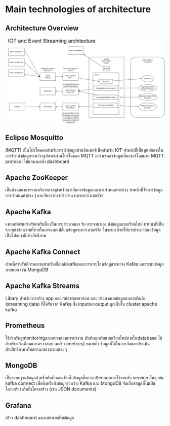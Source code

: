 # Main technologies of architecture

## Architecture Overview
![Example Image](IOT-arc.png)


## Eclipse Mosquitto
(MQTT) เป็นโปรโตคอลสำหรับการส่งข้อมูลผ่านอินเตอร์เน็ตสำหรับ IOT
ทำหน้าที่เป็นศูนย์กลางในการรับ-ส่งข้อมูลระหว่างอุปกรณ์ผ่านโปรโตคอล MQTT
อย่างเช่นส่งข้อมูลเซ็นเซอร์โดยผ่าน MQTT protocol ไปแสดงผลยัง dashboard


## Apache ZooKeeper
เป็นส่วนของการรวมบริการต่างๆสำหรับการจัดการข้อมูลและการกำหนดค่าต่างๆ
ทำหน้าที่จัดการข้อมูลการกำหนดค่าต่าง ๆ และจัดการการประสานงานระหว่างเซอร์วิส


## Apache Kafka
แพลตฟอร์มสำหรับสตรีมมื่ง เป็นการประมวลผล รับ กระจาย และ ส่งข้อมูลแบบเรียลไทม์ ทำหน้าที่เป็นระบบส่งข้อความที่ช่วยในการแลกเปลี่ยนข้อมูลระหว่างเซอร์วิส
 ในระบบ ช่วยให้การประมวลผลข้อมูลเป็นไปอย่างมีประสิทธิภาพ

## Apache Kafka Connect
ส่วนนี้สำหรับตีกรอบงานสำหรับเชื่อมต่อkafkaและการถ่ายโอนข้อมูลระหว่าง Kafka และระบบข้อมูลภายนอก เช่น MongoDB


## Apache Kafka Streams
Libary สำหรับการสร้าง app และ microservice และ ประมวลผลข้อมูลแบบสตรีมมิง (streaming data) ที่ได้รับจาก Kafka
ซึ่ง inputและoutput ถูกเก็บใน cluster apache kafka



## Prometheus
ใช้สำหรับดูmonitoringและตรวจสอบการทำงาน
บันทึกเมตริกแบบเรียลไทม์ภายในdatabase ใช้สำหรับแจ้งเตือนและตรวจสอบ
เมตริก (metrics) หมายถึง ข้อมูลที่ใช้ในการวัดและประเมินประสิทธิภาพหรือสถานะของระบบต่าง ๆ


## MongoDB
เป็นระบบฐานข้อมูลสำหรับบันทึกและจัดเก็บข้อมูลที่มาจากSensorและใช้งานกับ service อื่นๆ เช่น kafka connect เพื่อดึงหรือส่งข้อมูลระหว่าง Kafka และ MongoDB
จัดเก็บข้อมูลที่ไม่เป็นโครงสร้างหรือกึ่งโครงสร้าง (เช่น JSON documents) 


## Grafana
สร้าง dashboard และแสดงผลลัพธ์ข้อมูล

